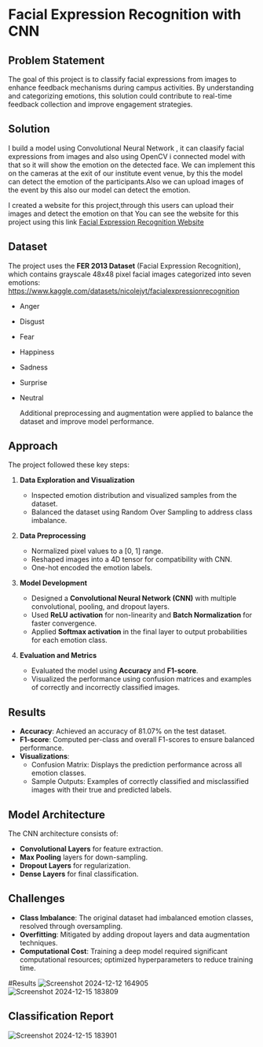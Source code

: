 # Facial Expression Recognition with CNN  
## Problem Statement  
The goal of this project is to classify facial expressions from images to enhance feedback mechanisms during campus activities. By understanding and categorizing emotions, this solution could contribute to real-time feedback collection and improve engagement strategies.  

## Solution
I build a model using Convolutional Neural Network , it can claasify facial expressions from images and also using OpenCV i connected model with that so it will show the emotion on the detected face.
We can implement this on the cameras at the exit of our institute event venue, by this the model can detect the emotion of the participants.Also we can upload images of the event by this also our model can detect the emotion.

I created a website for this project,through this users can upload their images and detect the emotion on that You can see the website for this project using this link <a href="https://krishnanunnir369777.github.io/CNN_website.github.io/">Facial Expression Recognition  Website</a>

## Dataset
The project uses the **FER 2013 Dataset** (Facial Expression Recognition), which contains grayscale 48x48 pixel facial images categorized into seven emotions:  
https://www.kaggle.com/datasets/nicolejyt/facialexpressionrecognition
- Anger  
- Disgust  
- Fear  
- Happiness  
- Sadness  
- Surprise  
- Neutral

  Additional preprocessing and augmentation were applied to balance the dataset and improve model performance.  

## Approach 
The project followed these key steps:  
1. **Data Exploration and Visualization**  
   - Inspected emotion distribution and visualized samples from the dataset.  
   - Balanced the dataset using Random Over Sampling to address class imbalance.  

2. **Data Preprocessing**  
   - Normalized pixel values to a [0, 1] range.  
   - Reshaped images into a 4D tensor for compatibility with CNN.  
   - One-hot encoded the emotion labels.  

3. **Model Development**  
   - Designed a **Convolutional Neural Network (CNN)** with multiple convolutional, pooling, and dropout layers.  
   - Used **ReLU activation** for non-linearity and **Batch Normalization** for faster convergence.  
   - Applied **Softmax activation** in the final layer to output probabilities for each emotion class.  

4. **Evaluation and Metrics**  
   - Evaluated the model using **Accuracy** and **F1-score**.  
   - Visualized the performance using confusion matrices and examples of correctly and incorrectly classified images.  

## Results  
- **Accuracy**: Achieved an accuracy of 81.07% on the test dataset.  
- **F1-score**: Computed per-class and overall F1-scores to ensure balanced performance.  
- **Visualizations**:  
   - Confusion Matrix: Displays the prediction performance across all emotion classes.  
   - Sample Outputs: Examples of correctly classified and misclassified images with their true and predicted labels.
## Model Architecture  
The CNN architecture consists of:  
- **Convolutional Layers** for feature extraction.  
- **Max Pooling** layers for down-sampling.  
- **Dropout Layers** for regularization.  
- **Dense Layers** for final classification.  

## Challenges  
- **Class Imbalance**: The original dataset had imbalanced emotion classes, resolved through oversampling.  
- **Overfitting**: Mitigated by adding dropout layers and data augmentation techniques.  
- **Computational Cost**: Training a deep model required significant computational resources; optimized hyperparameters to reduce training time.  

#Results
![Screenshot 2024-12-12 164905](https://github.com/user-attachments/assets/093e21ca-8901-4b81-88af-d115a6f9a2ca)
![Screenshot 2024-12-15 183809](https://github.com/user-attachments/assets/7fbc8139-7e4a-49a5-bf3e-6d99e6279a2c)
## Classification Report
![Screenshot 2024-12-15 183901](https://github.com/user-attachments/assets/6ff629d0-989a-4ad3-a240-c481e168ef01)
